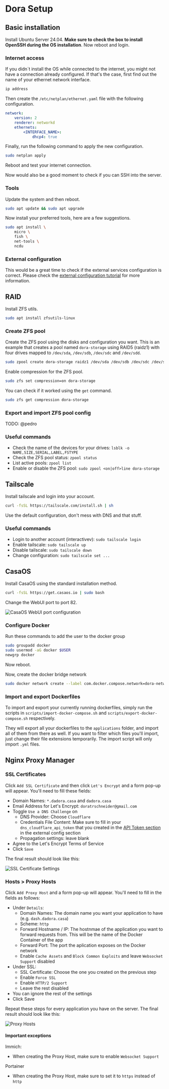 # Dora Setup

## Basic installation

Install Ubuntu Server 24.04. **Make sure to check the box to install OpenSSH during the OS installation**. Now reboot and login.

### Internet access

If you didn´t install the OS while connected to the internet, you might not have a connection already configured. If that's the case, first find out the name of your ethernet network interface.

```bash
ip address
```

Then create the `/etc/netplan/ethernet.yaml` file with the following configuration.

```yaml
network:
    version: 2
    renderer: networkd
    ethernets:
        <INTERFACE_NAME>:
            dhcp4: true
```

Finally, run the following command to apply the new configuration.

```bash
sudo netplan apply
```

Reboot and test your internet connection.

Now would also be a good moment to check if you can SSH into the server.

### Tools

Update the system and then reboot.

```bash
sudo apt update && sudo apt upgrade
```

Now install your preferred tools, here are a few suggestions.

```bash
sudo apt install \
    micro \
    fish \
    net-tools \
    ncdu
```

### External configuration

This would be a great time to check if the external services configuration is correct. Please check the [external configuration tutorial](./external-config.md) for more information.

## RAID

Install ZFS utils.

```bash
sudo apt install zfsutils-linux
```

### Create ZFS pool

Create the ZFS pool using the disks and configuration you want. This is an example that creates a pool named `dora-storage`  using RAID5 (raidz1) with four drives mapped to `/dev/sda`, `/dev/sdb`, `/dev/sdc` and `/dev/sdd`.

```bash
sudo zpool create dora-storage raidz1 /dev/sda /dev/sdb /dev/sdc /dev/sdd
```

Enable compression for the ZFS pool.

```bash
sudo zfs set compression=on dora-storage
```

You can check if it worked using the `get` command.

```bash
sudo zfs get compression dora-storage
```

### Export and import ZFS pool config

TODO: @pedro

### Useful commands

- Check the name of the devices for your drives: `lsblk -o NAME,SIZE,SERIAL,LABEL,FSTYPE`
- Check the ZFS pool status: `zpool status`
- List active pools: `zpool list`
- Enable or disable the ZFS pool: `sudo zpool <on|off>line dora-storage`

## Tailscale

Install tailscale and login into your account.

```bash
curl -fsSL https://tailscale.com/install.sh | sh
```

Use the default configuration, don't mess with DNS and that stuff.

### Useful commands

- Login to another account (interactivev): `sudo tailscale login`
- Enable tailscale: `sudo tailscale up`
- Disable tailscale: `sudo tailscale down`
- Change configuration: `sudo tailscale set ...`

## CasaOS

Install CasaOS using the standard installation method.

```bash
curl -fsSL https://get.casaos.io | sudo bash
```

Change the WebUI port to port 82.

![CasaOS WebUI port configuration](./assets/casaos_port.png)

### Configure Docker

Run these commands to add the user to the docker group

```bash
sudo groupadd docker
sudo usermod -aG docker $USER
newgrp docker
```

Now reboot.

Now, create the docker bridge network

```bash
sudo docker network create --label com.docker.compose.network=dora-network dora-network
```

### Import and export Dockerfiles

To import and export your currently running dockerfiles, simply run the scripts in `scripts/import-docker-compose.sh` and `scripts/export-docker-compose.sh` respectively.

They will export all your dockerfiles to the `applications` folder, and import all of them from there as well. If you want to filter which files you'll import, just change their file extensions temporarily. The import script will only import `.yml` files.

## Nginx Proxy Manager

### SSL Certificates

Click `Add SSL Certificate` and then click `Let's Encrypt` and a form pop-up will appear. You'll need to fill these fields:

- Domain Names: `*.dadora.casa` and `dadora.casa`
- Email Address for Let's Encrypt: `doratrschneider@gmail.com`
- Toggle `Use a DNS Challenge` on
  - DNS Provider: Choose `Cloudflare`
  - Credentials File Content: Make sure to fill in your `dns_cloudflare_api_token` that you created in the [API Token section](./external-config.md#api-token) in the external config section
  - Propagation settings: leave blank
- Agree to the Let's Encrypt Terms of Service
- Click `Save`

The final result should look like this:

![SSL Certificate Settings](./assets/ssl_certificates.png)

### Hosts > Proxy Hosts

Click `Add Proxy Host` and a form pop-up will appear. You'll need to fill in the fields as follows:

- Under `Details`:
  - Domain Names: The domain name you want your application to have (e.g. `dash.dadora.casa`)
  - Scheme: `http`
  - Forward Hostname / IP: The hostnmae of the application you want to forward requests from. This will be the name of the Docker Container of the app
  - Forward Port: The port the aplication exposes on the Docker network
  - Enable `Cache Assets` and `Block Common Exploits` and leave `Websocket Support` disabled
- Under SSL:
  - SSL Certificate: Choose the one you created on the previous step
  - Enable `Force SSL`
  - Enable `HTTP/2 Support`
  - Leave the rest disabled
- You can ignore the rest of the settings
- Click Save

Repeat these steps for every application you have on the server. The final result should look like this:

![Proxy Hosts](./assets/proxy_hosts.png)

#### Important exceptions

Immich:

- When creating the Proxy Host, make sure to enable `Websocket Support`

Portainer

- When creating the Proxy Host, make sure to set it to `https` instead of `http`
